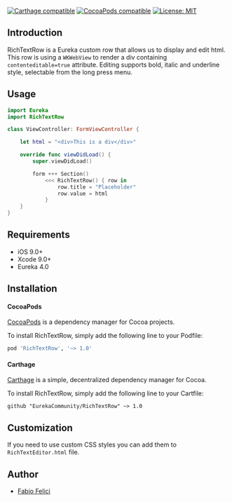 <p align="left">
<a href="https://github.com/Carthage/Carthage"><img src="https://img.shields.io/badge/Carthage-compatible-4BC51D.svg?style=flat" alt="Carthage compatible" /></a>
<a href="https://cocoapods.org/pods/RichTextRow"><img src="https://img.shields.io/cocoapods/v/RichTextRow.svg" alt="CocoaPods compatible" /></a>
<a href="https://raw.githubusercontent.com/EurekaCommunity/RichTextRow/master/LICENSE"><img src="http://img.shields.io/badge/license-MIT-blue.svg?style=flat" alt="License: MIT" /></a>
</p>

## Introduction

RichTextRow is a Eureka custom row that allows us to display and edit html. 
This row is using a `WKWebView` to render a div containing `contenteditable=true` attribute.
Editing supports bold, italic and underline style, selectable from the long press menu.

## Usage

```swift
import Eureka
import RichTextRow

class ViewController: FormViewController {

    let html = "<div>This is a div</div>"

    override func viewDidLoad() {
        super.viewDidLoad()

        form +++ Section()
            <<< RichTextRow() { row in
                row.title = "Placeholder"
                row.value = html
            }
    }
}
```

## Requirements

* iOS 9.0+
* Xcode 9.0+
* Eureka 4.0

## Installation

#### CocoaPods

[CocoaPods](https://cocoapods.org/) is a dependency manager for Cocoa projects.

To install RichTextRow, simply add the following line to your Podfile:

```ruby
pod 'RichTextRow', '~> 1.0'
```

#### Carthage

[Carthage](https://github.com/Carthage/Carthage) is a simple, decentralized dependency manager for Cocoa.

To install RichTextRow, simply add the following line to your Cartfile:

```ogdl
github "EurekaCommunity/RichTextRow" ~> 1.0
```

## Customization
If you need to use custom CSS styles you can add them to `RichTextEditor.html` file.

## Author
* [Fabio Felici](https://github.com/fabfelici)